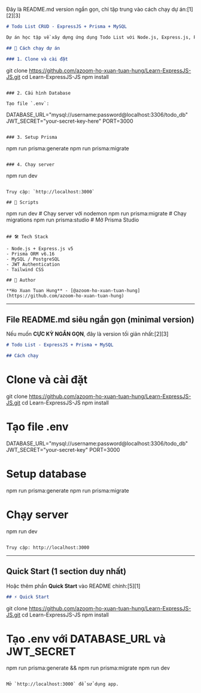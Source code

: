 Đây là README.md version ngắn gọn, chỉ tập trung vào cách chạy dự án:[1][2][3]

```markdown
# Todo List CRUD - ExpressJS + Prisma + MySQL

Dự án học tập về xây dựng ứng dụng Todo List với Node.js, Express.js, Prisma ORM và MySQL.

## 🚀 Cách chạy dự án

### 1. Clone và cài đặt

```
git clone https://github.com/azoom-ho-xuan-tuan-hung/Learn-ExpressJS-JS.git
cd Learn-ExpressJS-JS
npm install
```

### 2. Cấu hình Database

Tạo file `.env`:

```
DATABASE_URL="mysql://username:password@localhost:3306/todo_db"
JWT_SECRET="your-secret-key-here"
PORT=3000
```

### 3. Setup Prisma

```
npm run prisma:generate
npm run prisma:migrate
```

### 4. Chạy server

```
npm run dev
```

Truy cập: `http://localhost:3000`

## 📝 Scripts

```
npm run dev              # Chạy server với nodemon
npm run prisma:migrate   # Chạy migrations
npm run prisma:studio    # Mở Prisma Studio
```

## 🛠️ Tech Stack

- Node.js + Express.js v5
- Prisma ORM v6.16
- MySQL / PostgreSQL
- JWT Authentication
- Tailwind CSS

## 👤 Author

**Ho Xuan Tuan Hung** - [@azoom-ho-xuan-tuan-hung](https://github.com/azoom-ho-xuan-tuan-hung)
```

***

## File README.md siêu ngắn gọn (minimal version)

Nếu muốn **CỰC KỲ NGẮN GỌN**, đây là version tối giản nhất:[2][3]

```markdown
# Todo List - ExpressJS + Prisma + MySQL

## Cách chạy

```
# Clone và cài đặt
git clone https://github.com/azoom-ho-xuan-tuan-hung/Learn-ExpressJS-JS.git
cd Learn-ExpressJS-JS
npm install

# Tạo file .env
DATABASE_URL="mysql://username:password@localhost:3306/todo_db"
JWT_SECRET="your-secret-key"
PORT=3000

# Setup database
npm run prisma:generate
npm run prisma:migrate

# Chạy server
npm run dev
```

Truy cập: http://localhost:3000
```

***

## Quick Start (1 section duy nhất)

Hoặc thêm phần **Quick Start** vào README chính:[5][1]

```markdown
## ⚡ Quick Start

```
git clone https://github.com/azoom-ho-xuan-tuan-hung/Learn-ExpressJS-JS.git
cd Learn-ExpressJS-JS
npm install

# Tạo .env với DATABASE_URL và JWT_SECRET
npm run prisma:generate && npm run prisma:migrate
npm run dev
```

Mở `http://localhost:3000` để sử dụng app.
```